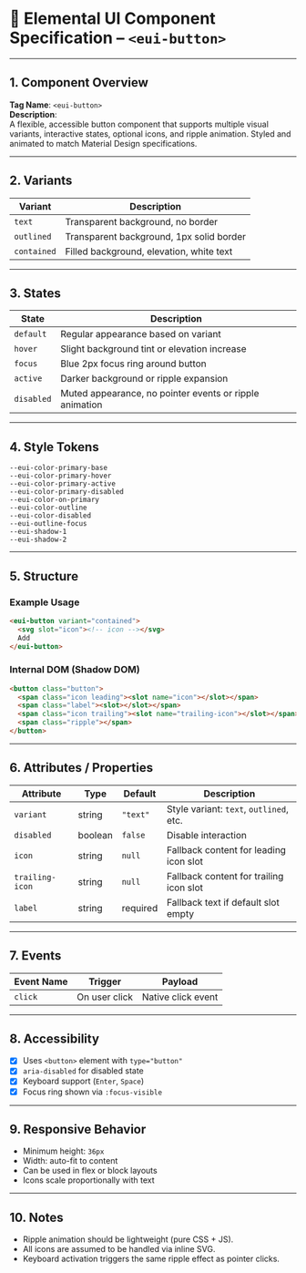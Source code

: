 # 🔘 Elemental UI Component Specification – `<eui-button>`

---

## 1. Component Overview

**Tag Name**: `<eui-button>`  
**Description**:  
A flexible, accessible button component that supports multiple visual variants, interactive states, optional icons, and ripple animation. Styled and animated to match Material Design specifications.

---

## 2. Variants

| Variant     | Description                                  |
|-------------|----------------------------------------------|
| `text`      | Transparent background, no border            |
| `outlined`  | Transparent background, 1px solid border     |
| `contained` | Filled background, elevation, white text     |

---

## 3. States

| State     | Description                                                                 |
|-----------|-----------------------------------------------------------------------------|
| `default` | Regular appearance based on variant                                         |
| `hover`   | Slight background tint or elevation increase                                |
| `focus`   | Blue 2px focus ring around button                                           |
| `active`  | Darker background or ripple expansion                                       |
| `disabled`| Muted appearance, no pointer events or ripple animation                     |

---

## 4. Style Tokens

```
--eui-color-primary-base  
--eui-color-primary-hover  
--eui-color-primary-active  
--eui-color-primary-disabled  
--eui-color-on-primary  
--eui-color-outline  
--eui-color-disabled  
--eui-outline-focus  
--eui-shadow-1  
--eui-shadow-2  
```

---

## 5. Structure

### Example Usage
```html
<eui-button variant="contained">
  <svg slot="icon"><!-- icon --></svg>
  Add
</eui-button>
```

### Internal DOM (Shadow DOM)
```html
<button class="button">
  <span class="icon leading"><slot name="icon"></slot></span>
  <span class="label"><slot></slot></span>
  <span class="icon trailing"><slot name="trailing-icon"></slot></span>
  <span class="ripple"></span>
</button>
```

---

## 6. Attributes / Properties

| Attribute       | Type     | Default     | Description                             |
|------------------|----------|-------------|-----------------------------------------|
| `variant`        | string   | `"text"`    | Style variant: `text`, `outlined`, etc. |
| `disabled`       | boolean  | `false`     | Disable interaction                     |
| `icon`           | string   | `null`      | Fallback content for leading icon slot |
| `trailing-icon`  | string   | `null`      | Fallback content for trailing icon slot |
| `label`          | string   | required    | Fallback text if default slot empty |

---

## 7. Events

| Event Name | Trigger      | Payload            |
|------------|--------------|--------------------|
| `click`    | On user click| Native click event |

---

## 8. Accessibility

- [x] Uses `<button>` element with `type="button"`
- [x] `aria-disabled` for disabled state
- [x] Keyboard support (`Enter`, `Space`)
- [x] Focus ring shown via `:focus-visible`

---

## 9. Responsive Behavior

- Minimum height: `36px`
- Width: auto-fit to content
- Can be used in flex or block layouts
- Icons scale proportionally with text

---

## 10. Notes

- Ripple animation should be lightweight (pure CSS + JS).
- All icons are assumed to be handled via inline SVG.
- Keyboard activation triggers the same ripple effect as pointer clicks.
